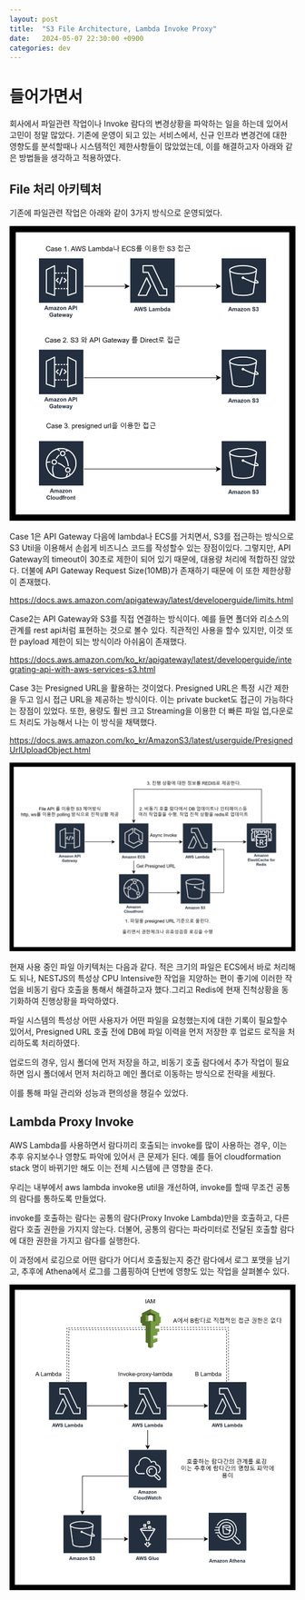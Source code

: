 ```yaml
---
layout: post
title:  "S3 File Architecture, Lambda Invoke Proxy"
date:   2024-05-07 22:30:00 +0900
categories: dev
---
```


# 들어가면서

회사에서 파일관련 작업이나 Invoke 람다의 변경상황을 파악하는 일을 하는데 있어서 고민이 정말 많았다.
기존에 운영이 되고 있는 서비스에서, 신규 인프라 변경건에 대한 영향도를 분석할때나 시스템적인 제한사항들이 많았었는데,
이를 해결하고자 아래와 같은 방법들을 생각하고 적용하였다.

## File 처리 아키텍처

기존에 파일관련 작업은 아래와 같이 3가지 방식으로 운영되었다.

![파일01](/assets/img/2024/240507/20240507_01.png)

Case 1은 API Gateway 다음에 lambda나 ECS를 거치면서, S3를 접근하는 방식으로 S3 Util을 이용해서 손쉽게 비즈니스 코드를 작성할수 있는 장점이있다.
그렇지만, API Gateway의 timeout이 30초로 제한이 되어 있기 때문에, 대용량 처리에 적합하진 않았다. 더불에 API Gateway Request Size(10MB)가 존재하기 때문에 이 또한 제한상황이 존재했다. 

https://docs.aws.amazon.com/apigateway/latest/developerguide/limits.html

Case2는 API Gateway와 S3를 직접 연결하는 방식이다. 예를 들면 폴더와 리소스의 관계를 rest api처럼 표현하는 것으로 볼수 있다. 직관적인 사용을 할수 있지만, 이것 또한 payload 제한이 되는 방식이라 아쉬움이 존재했다. 

https://docs.aws.amazon.com/ko_kr/apigateway/latest/developerguide/integrating-api-with-aws-services-s3.html


Case 3는 Presigned URL을 활용하는 것이었다. Presigned URL은 특정 시간 제한을 두고 임시 접근 URL을 제공하는 방식이다. 이는 private bucket도 접근이 가능하다는 장점이 있었다. 또한, 용량도 훨씬 크고 Streaming을 이용한 더 빠른 파일 업,다운로드 처리도 가능해서 나는 이 방식을 채택했다.

https://docs.aws.amazon.com/ko_kr/AmazonS3/latest/userguide/PresignedUrlUploadObject.html


![파일02](/assets/img/2024/240507/20240507_02.png)

현재 사용 중인 파일 아키텍처는 다음과 같다. 적은 크기의 파일은 ECS에서 바로 처리해도 되나, NESTJS의 특성상 CPU Intensive한 작업을 지양하는 편이 좋기에 이러한 작업을 비동기 람다 호출을 통해서 해결하고자 했다.그리고 Redis에 현재 진척상황을 동기화하여 진행상황을 파악하였다.  

파일 시스템의 특성상 어떤 사용자가 어떤 파일을 요청했는지에 대한 기록이 필요할수 있어서, Presigned URL 호출 전에 DB에 파일 이력을 먼저 저장한 후 업로드 로직을 처리하도록 처리하였다.

업로드의 경우, 임시 폴더에 먼저 저장을 하고, 비동기 호출 람다에서 추가 작업이 필요하면 임시 폴더에서 먼저 처리하고 메인 폴더로 이동하는 방식으로 전략을 세웠다.

이를 통해 파일 관리와 성능과 편의성을 챙길수 있었다.


## Lambda Proxy Invoke

AWS Lambda를 사용하면서 람다끼리 호출되는 invoke를 많이 사용하는 경우, 이는 추후 유지보수나 영향도 파악에 있어서 큰 문제가 된다. 예를 들어 cloudformation stack 명이 바뀌기만 해도 이는 전체 시스템에 큰 영향을 준다.

우리는 내부에서 aws lambda invoke용 util을 개선하여, invoke를 할때 무조건 공통의 람다를 통하도록 만들었다. 

invoke를 호출하는 람다는 공통의 람다(Proxy Invoke Lambda)만을 호출하고, 다른 람다 호출 권한을 가지지 않는다. 더불어, 공통의 람다는 파라미터로 전달된 호출할 람다에 대한 권한을 가지고 람다를 실행한다.

이 과정에서 로깅으로 어떤 람다가 어디서 호출됬는지 중간 람다에서 로그 포맷을 남기고, 추후에 Athena에서 로그를 그룹핑하여 단번에 영향도 있는 작업을 살펴볼수 있다.

![파일02](/assets/img/2024/240507/20240507_03.png)
